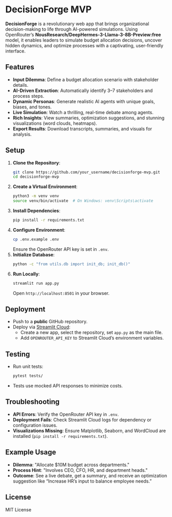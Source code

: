 # DecisionForge MVP

**DecisionForge** is a revolutionary web app that brings organizational decision-making to life through AI-powered simulations. Using OpenRouter’s **NousResearch/DeepHermes-3-Llama-3-8B-Preview:free** model, it enables leaders to simulate budget allocation decisions, uncover hidden dynamics, and optimize processes with a captivating, user-friendly interface.

## Features
- **Input Dilemma**: Define a budget allocation scenario with stakeholder details.
- **AI-Driven Extraction**: Automatically identify 3–7 stakeholders and process steps.
- **Dynamic Personas**: Generate realistic AI agents with unique goals, biases, and tones.
- **Live Simulation**: Watch a thrilling, real-time debate among agents.
- **Rich Insights**: View summaries, optimization suggestions, and stunning visualizations (word clouds, heatmaps).
- **Export Results**: Download transcripts, summaries, and visuals for analysis.

## Setup
1. **Clone the Repository**:
   ```bash
   git clone https://github.com/your_username/decisionforge-mvp.git
   cd decisionforge-mvp
   ```
2. **Create a Virtual Environment**:
   ```bash
   python3 -m venv venv
   source venv/bin/activate  # On Windows: venv\Scripts\activate
   ```
3. **Install Dependencies**:
   ```bash
   pip install -r requirements.txt
   ```
4. **Configure Environment**:
   ```bash
   cp .env.example .env
   ```
   Ensure the OpenRouter API key is set in `.env`.
5. **Initialize Database**:
   ```bash
   python -c "from utils.db import init_db; init_db()"
   ```
6. **Run Locally**:
   ```bash
   streamlit run app.py
   ```
   Open `http://localhost:8501` in your browser.

## Deployment
- Push to a **public** GitHub repository.
- Deploy via [Streamlit Cloud](https://streamlit.io/cloud):
  - Create a new app, select the repository, set `app.py` as the main file.
  - Add `OPENROUTER_API_KEY` to Streamlit Cloud’s environment variables.

## Testing
- Run unit tests:
  ```bash
  pytest tests/
  ```
- Tests use mocked API responses to minimize costs.

## Troubleshooting
- **API Errors**: Verify the OpenRouter API key in `.env`.
- **Deployment Fails**: Check Streamlit Cloud logs for dependency or configuration issues.
- **Visualizations Missing**: Ensure Matplotlib, Seaborn, and WordCloud are installed (`pip install -r requirements.txt`).

## Example Usage
- **Dilemma**: "Allocate $10M budget across departments."
- **Process Hint**: "Involves CEO, CFO, HR, and department heads."
- **Outcome**: See a live debate, get a summary, and receive an optimization suggestion like “Increase HR’s input to balance employee needs.”

## License
MIT License
